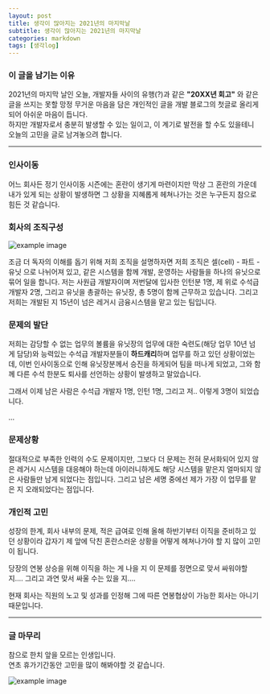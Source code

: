 ```yaml
---
layout: post
title: 생각이 많아지는 2021년의 마지막날
subtitle: 생각이 많아지는 2021년의 마지막날
categories: markdown
tags: [생각log]
---
```



### 이 글을 남기는 이유
2021년의 마지막 날인 오늘, 
개발자들 사이의 유행(?)과 같은 **"20XX년 회고"** 와 같은 글을 쓰지는 못할 망정
무거운 마음을 담은 개인적인 글을 개발 블로그의 첫글로 올리게 되어 아쉬운 마음이 듭니다.<br>
하지만 개발자로서 충분히 발생할 수 있는 일이고, 이 계기로 발전을 할 수도 있을테니 오늘의 고민을 글로 남겨놓으려 합니다.


***


### 인사이동
어느 회사든 정기 인사이동 시즌에는 혼란이 생기게 마련이지만
막상 그 혼란의 가운데 내가 있게 되는 상황이 발생하면 그 상황을 지혜롭게 헤쳐나가는 것은 누구든지 참으로 힘든 것 같습니다.

  

### 회사의 조직구성

![example image](https://devkkji.github.io/assets/images/jjal/unit_part_cell.png "조직구성도")

조금 더 독자의 이해를 돕기 위해 저희 조직을 설명하자면 저희 조직은 셀(cell) - 파트 - 유닛 으로 나뉘어져 있고, 
같은 시스템을 함께 개발, 운영하는 사람들을 하나의 유닛으로 묶어 일을 합니다.
저는 사원급 개발자이며 저번달에 입사한 인턴분 1명, 제 위로 수석급 개발자 2명, 그리고 유닛을 총괄하는 유닛장, 총 5명이 함께 근무하고 있습니다.
그리고 저희는 개발된 지 15년이 넘은 레거시 금융시스템을 맡고 있는 팀입니다.

### 문제의 발단
저희는 감당할 수 없는 업무의 볼륨을 유닛장의 업무에 대한 숙련도(해당 업무 10년 넘게 담당)와 능력있는 수석급 개발자분들이 **하드캐리**하며 업무를 하고 있던 상황이었는데,
이번 인사이동으로 인해 유닛장분께서 승진을 하게되어 팀을 떠나게 되었고, 그와 함께 다른 수석 한분도 퇴사를 선언하는 상황이 발생하고 말았습니다.

그래서 이제 남은 사람은 수석급 개발자 1명, 인턴 1명, 그리고 저.. 이렇게 3명이 되었습니다.


...



### 문제상황
절대적으로 부족한 인력의 수도 문제이지만, 
그보다 더 문제는 전혀 문서화되어 있지 않은 레거시 시스템을 대응해야 하는데
아이러니하게도 해당 시스템을 맡은지 얼마되지 않은 사람들만 남게 되었다는 점입니다. 
그리고 남은 세명 중에선 제가 가장 이 업무를 맡은 지 오래되었다는 점입니다.




### 개인적 고민
성장의 한계, 회사 내부의 문제, 적은 급여로 인해 올해 하반기부터 이직을 준비하고 있던 상황이라 갑자기 제 앞에 닥친 혼란스러운 상황을 어떻게 헤쳐나가야 할 지 많이 고민이 됩니다.

당장의 연봉 상승을 위해 이직을 하는 게 나을 지 이 문제를 정면으로 맞서 싸워야할  지....
그리고 과연 맞서 싸울 수는 있을 지....

현재 회사는 직원의 노고 및 성과를 인정해 그에 따른 연봉협상이 가능한 회사는 아니기 때문입니다. 


***

### 글 마무리
참으로 한치 앞을 모르는 인생입니다.<br> 연초 휴가기간동안 고민을 많이 해봐야할 것 같습니다.<br>

![example image](https://devkkji.github.io/assets/images/jjal/happy_new_year2022.jpg "어쨌거나 2022년은 happy하게")





